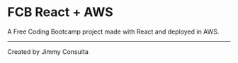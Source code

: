 # FCB React + AWS

A Free Coding Bootcamp project made with React and deployed in AWS.

---

Created by Jimmy Consulta

